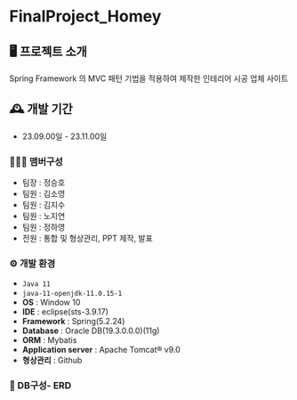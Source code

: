 # FinalProject_Homey

## 🖥️ 프로젝트 소개
Spring Framework 의 MVC 패턴 기법을 적용하여 제작한 인테리어 시공 업체 사이트
<br>

## 🕰️ 개발 기간
* 23.09.00일 - 23.11.00일

### 🧑‍🤝‍🧑 맴버구성
 - 팀장  : 정승호
 - 팀원  : 김소영
 - 팀원  : 김지수
 - 팀원  : 노지연
 - 팀원  : 정하영
 - 전원  : 통합 및 형상관리, PPT 제작, 발표

### ⚙️ 개발 환경
- `Java 11`
- `java-11-openjdk-11.0.15-1`
- **OS** : Window 10
- **IDE** : eclipse(sts-3.9.17)
- **Framework** : Spring(5.2.24)
- **Database** : Oracle DB(19.3.0.0.0)(11g)
- **ORM** : Mybatis
- **Application server** :  Apache Tomcat® v9.0
- **형상관리** : Github


### 📕 DB구성- ERD
